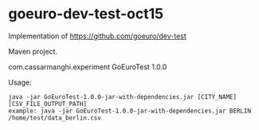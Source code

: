 # goeuro-dev-test-oct15
Implementation of https://github.com/goeuro/dev-test

Maven project.

<groupId>com.cassarmanghi.experiment</groupId>
<artifactId>GoEuroTest</artifactId>
<version>1.0.0</version>

Usage:

	java -jar GoEuroTest-1.0.0-jar-with-dependencies.jar [CITY_NAME] [CSV_FILE_OUTPUT_PATH]
	example: java -jar GoEuroTest-1.0.0-jar-with-dependencies.jar BERLIN /home/test/data_berlin.csv
